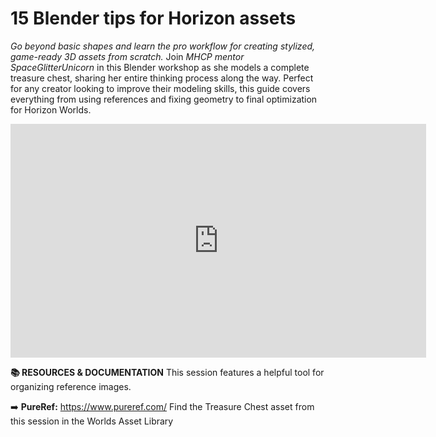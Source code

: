 # 15 Blender tips for Horizon assets 
*Go beyond basic shapes and learn the pro workflow for creating stylized, game-ready 3D assets from scratch.* Join *MHCP mentor SpaceGlitterUnicorn* in this Blender workshop as she models a complete treasure chest, sharing her entire thinking process along the way. Perfect for any creator looking to improve their modeling skills, this guide covers everything from using references and fixing geometry to final optimization for Horizon Worlds.


<iframe width="665" height="374" src="https://www.youtube.com/embed/Onn0Y0LXF9U" title="Blender Tips for Horizon Assets" frameborder="0" allow="accelerometer; autoplay; clipboard-write; encrypted-media; gyroscope; picture-in-picture; web-share" referrerpolicy="strict-origin-when-cross-origin" allowfullscreen></iframe>

**📚 RESOURCES & DOCUMENTATION**
This session features a helpful tool for organizing reference images.

➡️ **PureRef:** https://www.pureref.com/
Find the Treasure Chest asset from this session in the Worlds Asset Library